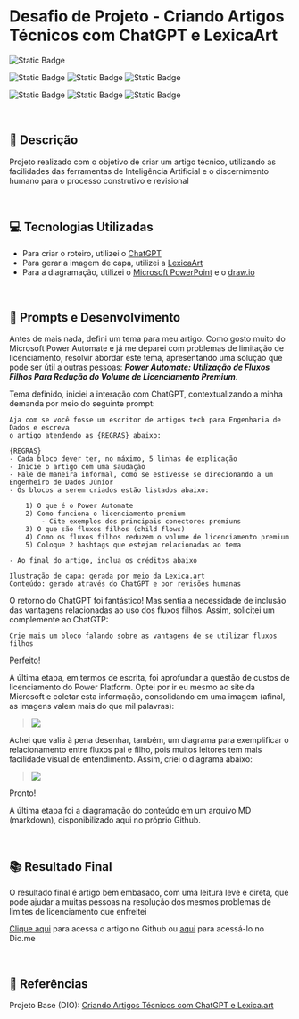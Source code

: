 # Desafio de Projeto - Criando Artigos Técnicos com ChatGPT e LexicaArt

![Static Badge](https://img.shields.io/badge/Status_Projeto:-Concluído_(29/Jun/2024)-green)

![Static Badge](https://img.shields.io/badge/Inteligência_Artificial_(IA)-blue)
![Static Badge](https://img.shields.io/badge/IA_Generativa-blue)
![Static Badge](https://img.shields.io/badge/Colaboração-blue)

![Static Badge](https://img.shields.io/badge/LexixaArt-orange)
![Static Badge](https://img.shields.io/badge/OpenIA-orange)
![Static Badge](https://img.shields.io/badge/ChatGPT-orange)

<br>

## 📒 Descrição

Projeto realizado com o objetivo de criar um artigo técnico, utilizando as facilidades das ferramentas de Inteligência Artificial e o discernimento humano para o processo construtivo e revisional

<br>

## 💻 Tecnologias Utilizadas

- Para criar o roteiro, utilizei o [ChatGPT](https://chatgpt.com/)
- Para gerar a imagem de capa, utilizei a [LexicaArt](https://lexica.art/)
- Para a diagramação, utilizei o [Microsoft PowerPoint](https://www.microsoft.com/en/microsoft-365/powerpoint) e o [draw.io](https://app.diagrams.net/)

<br>

## 🧠 Prompts e Desenvolvimento
Antes de mais nada, defini um tema para meu artigo. Como gosto muito do Microsoft Power Automate e já me deparei com problemas de limitação de licenciamento, resolvir abordar este tema, apresentando uma solução que pode ser útil a outras pessoas: ***Power Automate: Utilização de Fluxos Filhos Para Redução do Volume de Licenciamento Premium***.

Tema definido, iniciei a interação com ChatGPT, contextualizando a minha demanda por meio do seguinte prompt:

~~~
Aja com se você fosse um escritor de artigos tech para Engenharia de Dados e escreva
o artigo atendendo as {REGRAS} abaixo:

{REGRAS}
- Cada bloco dever ter, no máximo, 5 linhas de explicação
- Inicie o artigo com uma saudação
- Fale de maneira informal, como se estivesse se direcionando a um Engenheiro de Dados Júnior
- Os blocos a serem criados estão listados abaixo:

	1) O que é o Power Automate
	2) Como funciona o licenciamento premium
		- Cite exemplos dos principais conectores premiuns
	3) O que são fluxos filhos (child flows)
	4) Como os fluxos filhos reduzem o volume de licenciamento premium
	5) Coloque 2 hashtags que estejam relacionadas ao tema

- Ao final do artigo, inclua os créditos abaixo

Ilustração de capa: gerada por meio da Lexica.art
Conteúdo: gerado através do ChatGPT e por revisões humanas
~~~

O retorno do ChatGPT foi fantástico! Mas sentia a necessidade de inclusão das vantagens relacionadas ao uso dos fluxos filhos. Assim, solicitei um complemente ao ChatGTP:

~~~
Crie mais um bloco falando sobre as vantagens de se utilizar fluxos filhos
~~~

Perfeito!

A última etapa, em termos de escrita, foi aprofundar a questão de custos de licenciamento do Power Platform. Optei por ir eu mesmo ao site da Microsoft e coletar esta informação, consolidando em uma imagem (afinal, as imagens valem mais do que mil palavras):

> ![](img/licenciamentoPowerAutomate.png)

Achei que valia à pena desenhar, também, um diagrama para exemplificar o relacionamento entre fluxos pai e filho, pois muitos leitores tem mais facilidade visual de entendimento. Assim, criei o diagrama abaixo:

> ![](img/diagrama.png)

Pronto!

A última etapa foi a diagramação do conteúdo em um arquivo MD (markdown), disponibilizado aqui no próprio Github.

<br>

## 📚 Resultado Final

O resultado final é artigo bem embasado, com uma leitura leve e direta, que pode ajudar a muitas pessoas na resolução dos mesmos problemas de limites de licenciamento que enfreitei

[Clique aqui](artigoPowerAutomate.md) para acessa o artigo no Github ou [aqui](https://web.dio.me/articles/utilizacao-de-fluxos-filhos-no-microsoft-power-automate?back=%2Farticles&page=1&order=oldest) para acessá-lo no Dio.me

<br>

## 🔗 Referências

Projeto Base (DIO): [Criando Artigos Técnicos com ChatGPT e Lexica.art](https://web.dio.me/project/criando-artigos-tecnicos-com-chatgpt-e-lexicaart/learning/b3a4c522-07a4-4697-ae0d-3fdf6add2c22?back=/track/santander-2024-fundamentos-de-ia-para-devs&tab=undefined&moduleId=undefined)
